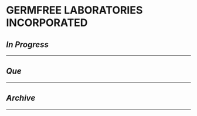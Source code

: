 # GERMFREE LABORATORIES INCORPORATED

## *In Progress*

--------------------

## *Que*

-----------------------------------
## *Archive*

-----------------------------------

